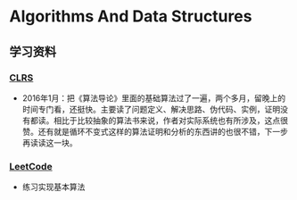 # Algorithms And Data Structures

## 学习资料
### [CLRS](http://courses.csail.mit.edu/6.006/fall11/notes.shtml)
* 2016年1月：把《算法导论》里面的基础算法过了一遍，两个多月，留晚上的时间专门看，还挺快。主要读了问题定义、解决思路、伪代码、实例，证明没有都读。相比于比较抽象的算法书来说，作者对实际系统也有所涉及，这点很赞。还有就是循环不变式这样的算法证明和分析的东西讲的也很不错，下一步再读读这一块。

### [LeetCode](https://github.com/strint/littleWheels/tree/master/AlgorithmsAndDataStructures/LeetCode)
* 练习实现基本算法
